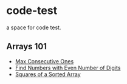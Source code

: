 # code-test
a space for code test.

## Arrays 101
- [Max Consecutive Ones](Arrays-101/max-consecutive-ones.cpp)
- [Find Numbers with Even Number of Digits](Arrays-101/find-numbers-with-even-number-of-digits.cpp)
- [Squares of a Sorted Array](Arrays-101/squares-of-a-sorted-array.cpp)